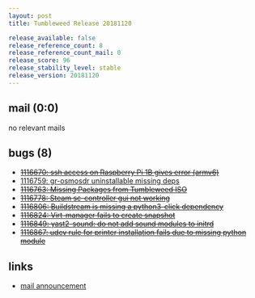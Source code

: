 ```yaml
---
layout: post
title: Tumbleweed Release 20181120

release_available: false
release_reference_count: 8
release_reference_count_mail: 0
release_score: 96
release_stability_level: stable
release_version: 20181120
---
```


## mail (0:0)

no relevant mails

## bugs (8)

<!--more-->

- ~~[1116670: ssh access on Raspberry Pi 1B gives error (armv6)](https://bugzilla.opensuse.org/show_bug.cgi?id=1116670)~~
- [1116759: gr-osmosdr uninstallable missing deps](https://bugzilla.opensuse.org/show_bug.cgi?id=1116759)
- ~~[1116763: Missing Packages from Tumbleweed ISO](https://bugzilla.opensuse.org/show_bug.cgi?id=1116763)~~
- ~~[1116778: Steam sc-controller gui not working](https://bugzilla.opensuse.org/show_bug.cgi?id=1116778)~~
- ~~[1116806: Buildstream is missing a python3-click dependency](https://bugzilla.opensuse.org/show_bug.cgi?id=1116806)~~
- ~~[1116824: Virt-manager fails to create snapshot](https://bugzilla.opensuse.org/show_bug.cgi?id=1116824)~~
- ~~[1116849: yast2-sound: do not add sound modules to initrd](https://bugzilla.opensuse.org/show_bug.cgi?id=1116849)~~
- ~~[1116867: udev rule for printer installation fails due to missing python module](https://bugzilla.opensuse.org/show_bug.cgi?id=1116867)~~



## links

- [mail announcement](https://lists.opensuse.org/opensuse-factory/2018-11/msg00271.html)
